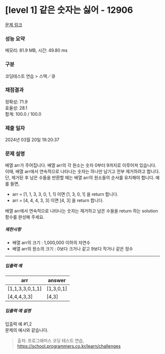 # [level 1] 같은 숫자는 싫어 - 12906 

[문제 링크](https://school.programmers.co.kr/learn/courses/30/lessons/12906) 

### 성능 요약

메모리: 81.9 MB, 시간: 49.80 ms

### 구분

코딩테스트 연습 > 스택／큐

### 채점결과

정확성: 71.9<br/>효율성: 28.1<br/>합계: 100.0 / 100.0

### 제출 일자

2024년 03월 20일 19:20:37

### 문제 설명

<p>배열 arr가 주어집니다. 배열 arr의 각 원소는 숫자 0부터 9까지로 이루어져 있습니다. 이때, 배열 arr에서 연속적으로 나타나는 숫자는 하나만 남기고 전부 제거하려고 합니다. 단, 제거된 후 남은 수들을 반환할 때는 배열 arr의 원소들의 순서를 유지해야 합니다. 예를 들면,</p>

<ul>
<li>arr = [1, 1, 3, 3, 0, 1, 1] 이면 [1, 3, 0, 1] 을 return 합니다.</li>
<li>arr = [4, 4, 4, 3, 3] 이면 [4, 3] 을 return 합니다.</li>
</ul>

<p>배열 arr에서 연속적으로 나타나는 숫자는 제거하고 남은 수들을 return 하는 solution 함수를 완성해 주세요.</p>

<h5>제한사항</h5>

<ul>
<li>배열 arr의 크기 : 1,000,000 이하의 자연수</li>
<li>배열 arr의 원소의 크기 : 0보다 크거나 같고 9보다 작거나 같은 정수</li>
</ul>

<hr>

<h5>입출력 예</h5>
<table class="table">
        <thead><tr>
<th>arr</th>
<th>answer</th>
</tr>
</thead>
        <tbody><tr>
<td>[1,1,3,3,0,1,1]</td>
<td>[1,3,0,1]</td>
</tr>
<tr>
<td>[4,4,4,3,3]</td>
<td>[4,3]</td>
</tr>
</tbody>
      </table>
<h5>입출력 예 설명</h5>

<p>입출력 예 #1,2<br>
문제의 예시와 같습니다.</p>


> 출처: 프로그래머스 코딩 테스트 연습, https://school.programmers.co.kr/learn/challenges